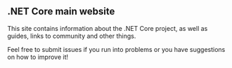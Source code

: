 ## .NET Core main website
This site contains information about the .NET Core project, as well as guides, 
links to community and other things. 

Feel free to submit issues if you run into problems or you have suggestions on 
how to improve it!
